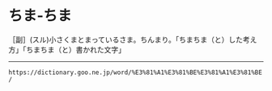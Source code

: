 # ちま‐ちま

［副］(スル)小さくまとまっているさま。ちんまり。「ちまちま（と）した考え方」「ちまちま（と）書かれた文字」

---
`https://dictionary.goo.ne.jp/word/%E3%81%A1%E3%81%BE%E3%81%A1%E3%81%BE/`